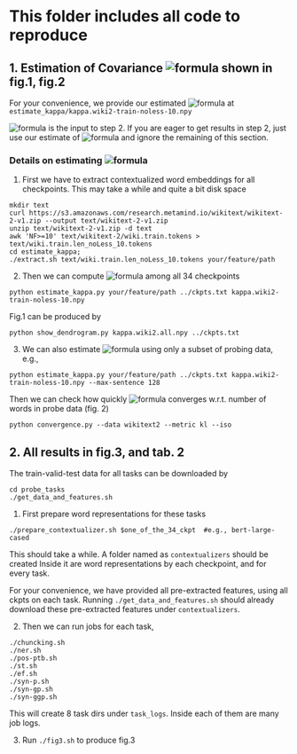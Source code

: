 # This folder includes all code to reproduce

## 1. Estimation of Covariance ![formula](https://render.githubusercontent.com/render/math?math=\kappa) shown in fig.1, fig.2
For your convenience, we provide our estimated ![formula](https://render.githubusercontent.com/render/math?math=\kappa) at `estimate_kappa/kappa.wiki2-train-noless-10.npy`

![formula](https://render.githubusercontent.com/render/math?math=\kappa) is the input to step 2. If you are eager to get results in step 2, just use our estimate of ![formula](https://render.githubusercontent.com/render/math?math=\kappa) and ignore the remaining of this section.

### Details on estimating ![formula](https://render.githubusercontent.com/render/math?math=\kappa)

1) First we have to extract contextualized word embeddings for all checkpoints. 
This may take a while and quite a bit disk space
```
mkdir text
curl https://s3.amazonaws.com/research.metamind.io/wikitext/wikitext-2-v1.zip --output text/wikitext-2-v1.zip
unzip text/wikitext-2-v1.zip -d text
awk 'NF>=10' text/wikitext-2/wiki.train.tokens > text/wiki.train.len_noLess_10.tokens
cd estimate_kappa;
./extract.sh text/wiki.train.len_noLess_10.tokens your/feature/path
```

2) Then we can compute ![formula](https://render.githubusercontent.com/render/math?math=\kappa) among all 34 checkpoints
```
python estimate_kappa.py your/feature/path ../ckpts.txt kappa.wiki2-train-noless-10.npy
```
Fig.1 can be produced by
```
python show_dendrogram.py kappa.wiki2.all.npy ../ckpts.txt
```

3) We can also estimate ![formula](https://render.githubusercontent.com/render/math?math=\kappa) using only a subset of probing data, e.g.,
```
python estimate_kappa.py your/feature/path ../ckpts.txt kappa.wiki2-train-noless-10.npy --max-sentence 128
```
Then we can check how quickly ![formula](https://render.githubusercontent.com/render/math?math=\kappa) converges w.r.t. number of words in probe data (fig. 2)
```
python convergence.py --data wikitext2 --metric kl --iso
```
    
## 2. All results in fig.3, and tab. 2
The train-valid-test data for all tasks can be downloaded by
```
cd probe_tasks
./get_data_and_features.sh
```

1) First prepare word representations for these tasks
```
./prepare_contextualizer.sh $one_of_the_34_ckpt  #e.g., bert-large-cased
```
This should take a while. A folder named as `contextualizers` should be created
Inside it are word representations by each checkpoint, and for every task. 

For your convenience, we have provided all pre-extracted features, using all ckpts on each task. Running `./get_data_and_features.sh` should already download these pre-extracted features under `contextualizers`.

2) Then we can run jobs for each task,
 ```
 ./chuncking.sh
 ./ner.sh
 ./pos-ptb.sh
 ./st.sh
 ./ef.sh
 ./syn-p.sh
 ./syn-gp.sh
 ./syn-ggp.sh
 ```   
This will create 8 task dirs under `task_logs`. Inside each of them are many job logs.

3) Run `./fig3.sh` to produce fig.3
